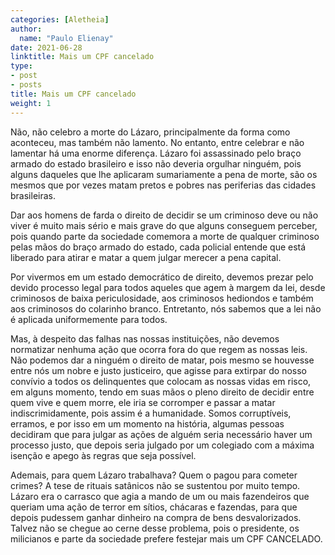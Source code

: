 ```yaml
---
categories: [Aletheia]
author:
  name: "Paulo Elienay"
date: 2021-06-28
linktitle: Mais um CPF cancelado
type:
- post
- posts
title: Mais um CPF cancelado
weight: 1
---
```


Não, não celebro a morte do Lázaro, principalmente da forma como aconteceu, mas também não lamento. No entanto, entre celebrar e não lamentar há uma enorme diferença. Lázaro foi assassinado pelo braço armado do estado brasileiro e isso não deveria orgulhar ninguém, pois alguns daqueles que lhe aplicaram sumariamente a pena de morte, são os mesmos que por vezes matam pretos e pobres nas periferias das cidades brasileiras.

Dar aos homens de farda o direito de decidir se um criminoso deve ou não viver é muito mais sério e mais grave do que alguns conseguem perceber, pois quando parte da sociedade comemora a morte de qualquer criminoso pelas mãos do braço armado do estado, cada policial entende que está liberado para atirar e matar a quem julgar merecer a pena capital.

Por vivermos em um estado democrático de direito, devemos prezar pelo devido processo legal para todos aqueles que agem à margem da lei, desde criminosos de baixa periculosidade, aos criminosos hediondos e também aos criminosos do colarinho branco. Entretanto, nós sabemos que a lei não é aplicada uniformemente para todos.

Mas, à despeito das falhas nas nossas instituições, não devemos normatizar nenhuma ação que ocorra fora do que regem as nossas leis. Não podemos dar a ninguém o direito de matar, pois mesmo se houvesse entre nós um nobre e justo justiceiro, que agisse para extirpar do nosso convívio a todos os delinquentes que colocam as nossas vidas em risco, em alguns momento, tendo em suas mãos o pleno direito de decidir entre quem vive e quem morre, ele iria se corromper e passar a matar indiscrimidamente, pois assim é a humanidade. Somos corruptíveis, erramos, e por isso em um momento na história, algumas pessoas decidiram que para julgar as ações de alguém seria necessário haver um processo justo, que depois seria julgado por um colegiado com a máxima isenção e apego às regras que seja possível.

Ademais, para quem Lázaro trabalhava? Quem o pagou para cometer crimes? A tese de rituais satânicos não se sustentou por muito tempo. Lázaro era o carrasco que agia a mando de um ou mais fazendeiros que queriam uma ação de terror em sítios, chácaras e fazendas, para que depois pudessem ganhar dinheiro na compra de bens desvalorizados. Talvez não se chegue ao cerne desse problema, pois o presidente, os milicianos e parte da sociedade prefere festejar mais um CPF CANCELADO.
